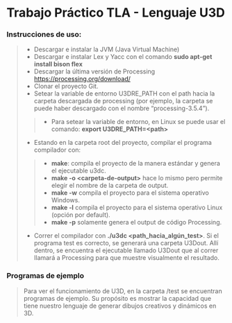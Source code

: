 # Trabajo Práctico TLA - Lenguaje U3D

### Instrucciones de uso:
> - Descargar e instalar la JVM (Java Virtual Machine)
>- Descargar e instalar Lex y Yacc con el comando  **sudo apt-get install bison flex**
>- Descargar la última versión de Processing  https://processing.org/download/
> - Clonar el proyecto Git.
> - Setear la variable de entorno U3DRE_PATH con el path hacia la carpeta descargada de processing (por ejemplo, la carpeta se puede haber descargado con el nombre “processing-3.5.4”).
>>  - Para setear la variable de entorno, en Linux se puede usar el comando:
**export U3DRE_PATH=\<path>**
> - Estando en la carpeta root del proyecto, compilar el programa compilador con:
>> - **make**: compila el proyecto de la manera estándar y genera el ejecutable u3dc.
>> - **make -o \<carpeta-de-output>** hace lo mismo pero permite elegir el nombre de la carpeta de output.
>> - **make -w** compila el proyecto para el sistema operativo Windows.
>> - **make -l** compila el proyecto para el sistema operativo Linux (opción por default).
>> - **make -p** solamente genera el output de código Processing.
> - Correr el compilador con **./u3dc <path_hacia_algún_test>**. Si el programa test es correcto, se generará una carpeta U3Dout. Allí dentro, se encuentra el ejecutable llamado U3Dout que al correr llamará a Processing para que muestre visualmente el resultado.



### Programas de ejemplo
> Para ver el funcionamiento de U3D, en la carpeta /test se encuentran programas de ejemplo. Su propósito es mostrar la capacidad que tiene nuestro lenguaje de generar dibujos creativos y dinámicos en 3D.